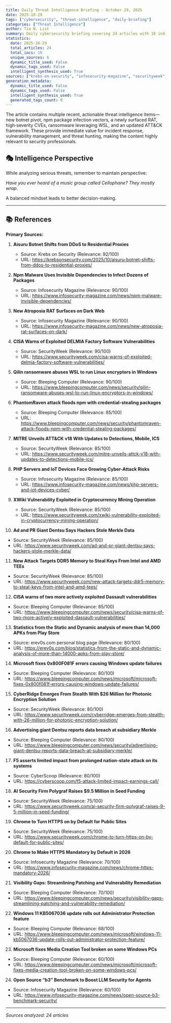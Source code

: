 ```yaml
---
title: Daily Threat Intelligence Briefing - October 29, 2025
date: 2025-10-29
tags: ["cybersecurity", "threat-intelligence", "daily-briefing"]
categories: ["Threat Intelligence"]
author: Tia N. List
summary: Daily cybersecurity briefing covering 24 articles with 10 indicators of compromise
statistics:
  date: 2025-10-29
  total_articles: 24
  total_iocs: 10
  unique_sources: 6
  dynamic_title_used: False
  dynamic_tags_used: False
  intelligent_synthesis_used: True
sources: ["krebs-on-security", "infosecurity-magazine", "securityweek", "bleeping-computer", "erev0scom-personal-blog-page", "cyberscoop"]
generation_metadata:
  dynamic_title_used: False
  dynamic_tags_used: False
  intelligent_synthesis_used: True
  generated_tags_count: 0
---
```



The article contains multiple recent, actionable threat intelligence items—new botnet pivot, npm package infection vectors, a newly surfaced RAT, high‑severity CVEs, ransomware leveraging WSL, and an updated ATT&CK framework. These provide immediate value for incident response, vulnerability management, and threat hunting, making the content highly relevant to security professionals.

## 🎭 Intelligence Perspective

While analyzing serious threats, remember to maintain perspective:

_Have you ever heard of a music group called Cellophane? They mostly wrap._

A balanced mindset leads to better decision-making.

---

## 📚 References

**Primary Sources:**

1. **Aisuru Botnet Shifts from DDoS to Residential Proxies**
   - Source: Krebs on Security (Relevance: 92/100)
   - URL: https://krebsonsecurity.com/2025/10/aisuru-botnet-shifts-from-ddos-to-residential-proxies/

2. **Npm Malware Uses Invisible Dependencies to Infect Dozens of Packages**
   - Source: Infosecurity Magazine (Relevance: 90/100)
   - URL: https://www.infosecurity-magazine.com/news/npm-malware-invisible-dependencies/

3. **New Atroposia RAT Surfaces on Dark Web**
   - Source: Infosecurity Magazine (Relevance: 90/100)
   - URL: https://www.infosecurity-magazine.com/news/new-atroposia-rat-surfaces-on-dark/

4. **CISA Warns of Exploited DELMIA Factory Software Vulnerabilities**
   - Source: SecurityWeek (Relevance: 90/100)
   - URL: https://www.securityweek.com/cisa-warns-of-exploited-delmia-factory-software-vulnerabilities/

5. **Qilin ransomware abuses WSL to run Linux encryptors in Windows**
   - Source: Bleeping Computer (Relevance: 90/100)
   - URL: https://www.bleepingcomputer.com/news/security/qilin-ransomware-abuses-wsl-to-run-linux-encryptors-in-windows/

6. **PhantomRaven attack floods npm with credential-stealing packages**
   - Source: Bleeping Computer (Relevance: 85/100)
   - URL: https://www.bleepingcomputer.com/news/security/phantomraven-attack-floods-npm-with-credential-stealing-packages/

7. **MITRE Unveils ATT&CK v18 With Updates to Detections, Mobile, ICS**
   - Source: SecurityWeek (Relevance: 85/100)
   - URL: https://www.securityweek.com/mitre-unveils-attck-v18-with-updates-to-detections-mobile-ics/

8. **PHP Servers and IoT Devices Face Growing Cyber-Attack Risks**
   - Source: Infosecurity Magazine (Relevance: 85/100)
   - URL: https://www.infosecurity-magazine.com/news/php-servers-and-iot-devices-cyber/

9. **XWiki Vulnerability Exploited in Cryptocurrency Mining Operation**
   - Source: SecurityWeek (Relevance: 85/100)
   - URL: https://www.securityweek.com/xwiki-vulnerability-exploited-in-cryptocurrency-mining-operation/

10. **Ad and PR Giant Dentsu Says Hackers Stole Merkle Data**
   - Source: SecurityWeek (Relevance: 85/100)
   - URL: https://www.securityweek.com/ad-and-pr-giant-dentsu-says-hackers-stole-merkle-data/

11. **New Attack Targets DDR5 Memory to Steal Keys From Intel and AMD TEEs**
   - Source: SecurityWeek (Relevance: 85/100)
   - URL: https://www.securityweek.com/new-attack-targets-ddr5-memory-to-steal-keys-from-intel-and-amd-tees/

12. **CISA warns of two more actively exploited Dassault vulnerabilities**
   - Source: Bleeping Computer (Relevance: 85/100)
   - URL: https://www.bleepingcomputer.com/news/security/cisa-warns-of-two-more-actively-exploited-dassault-vulnerabilities/

13. **Statistics from the Static and Dynamic analysis of more than 14,000 APKs from Play Store**
   - Source: erev0s.com personal blog page (Relevance: 80/100)
   - URL: https://erev0s.com/blog/statistics-from-the-static-and-dynamic-analysis-of-more-than-14000-apks-from-play-store/

14. **Microsoft fixes 0x800F081F errors causing Windows update failures**
   - Source: Bleeping Computer (Relevance: 80/100)
   - URL: https://www.bleepingcomputer.com/news/microsoft/microsoft-fixes-0x800f081f-errors-causing-windows-update-failures/

15. **CyberRidge Emerges From Stealth With $26 Million for Photonic Encryption Solution**
   - Source: SecurityWeek (Relevance: 80/100)
   - URL: https://www.securityweek.com/cyberridge-emerges-from-stealth-with-26-million-for-photonic-encryption-solution/

16. **Advertising giant Dentsu reports data breach at subsidiary Merkle**
   - Source: Bleeping Computer (Relevance: 80/100)
   - URL: https://www.bleepingcomputer.com/news/security/advertising-giant-dentsu-reports-data-breach-at-subsidiary-merkle/

17. **F5 asserts limited impact from prolonged nation-state attack on its systems**
   - Source: CyberScoop (Relevance: 80/100)
   - URL: https://cyberscoop.com/f5-attack-limited-impact-earnings-call/

18. **AI Security Firm Polygraf Raises $9.5 Million in Seed Funding**
   - Source: SecurityWeek (Relevance: 75/100)
   - URL: https://www.securityweek.com/ai-security-firm-polygraf-raises-9-5-million-in-seed-funding/

19. **Chrome to Turn HTTPS on by Default for Public Sites**
   - Source: SecurityWeek (Relevance: 75/100)
   - URL: https://www.securityweek.com/chrome-to-turn-https-on-by-default-for-public-sites/

20. **Chrome to Make HTTPS Mandatory by Default in 2026**
   - Source: Infosecurity Magazine (Relevance: 70/100)
   - URL: https://www.infosecurity-magazine.com/news/chrome-https-mandatory-2026/

21. **Visibility Gaps: Streamlining Patching and Vulnerability Remediation**
   - Source: Bleeping Computer (Relevance: 70/100)
   - URL: https://www.bleepingcomputer.com/news/security/visibility-gaps-streamlining-patching-and-vulnerability-remediation/

22. **Windows 11 KB5067036 update rolls out Administrator Protection feature**
   - Source: Bleeping Computer (Relevance: 68/100)
   - URL: https://www.bleepingcomputer.com/news/microsoft/windows-11-kb5067036-update-rolls-out-administrator-protection-feature/

23. **Microsoft fixes Media Creation Tool broken on some Windows PCs**
   - Source: Bleeping Computer (Relevance: 60/100)
   - URL: https://www.bleepingcomputer.com/news/microsoft/microsoft-fixes-media-creation-tool-broken-on-some-windows-pcs/

24. **Open Source “b3” Benchmark to Boost LLM Security for Agents**
   - Source: Infosecurity Magazine (Relevance: 60/100)
   - URL: https://www.infosecurity-magazine.com/news/open-source-b3-benchmark-security/

---

*Sources analyzed: 24 articles*